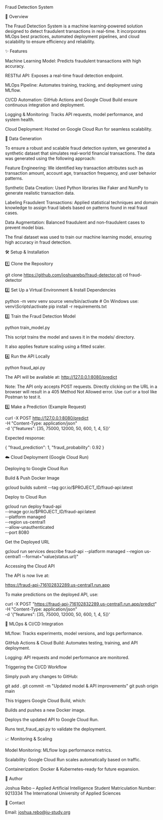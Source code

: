 Fraud Detection System

🚀 Overview

The Fraud Detection System is a machine learning-powered solution designed to detect fraudulent transactions in real-time. It incorporates MLOps best practices, automated deployment pipelines, and cloud scalability to ensure efficiency and reliability.

✨ Features

Machine Learning Model: Predicts fraudulent transactions with high accuracy.

RESTful API: Exposes a real-time fraud detection endpoint.

MLOps Pipeline: Automates training, tracking, and deployment using MLflow.

CI/CD Automation: GitHub Actions and Google Cloud Build ensure continuous integration and deployment.

Logging & Monitoring: Tracks API requests, model performance, and system health.

Cloud Deployment: Hosted on Google Cloud Run for seamless scalability.

🦜 Data Generation

To ensure a robust and scalable fraud detection system, we generated a synthetic dataset that simulates real-world financial transactions. The data was generated using the following approach:

Feature Engineering: We identified key transaction attributes such as transaction amount, account age, transaction frequency, and user behavior patterns.

Synthetic Data Creation: Used Python libraries like Faker and NumPy to generate realistic transaction data.

Labeling Fraudulent Transactions: Applied statistical techniques and domain knowledge to assign fraud labels based on patterns found in real fraud cases.

Data Augmentation: Balanced fraudulent and non-fraudulent cases to prevent model bias.

The final dataset was used to train our machine learning model, ensuring high accuracy in fraud detection.

🛠️ Setup & Installation

1️⃣ Clone the Repository

git clone https://github.com/joshuarebo/fraud-detector.git
cd fraud-detector

2️⃣ Set Up a Virtual Environment & Install Dependencies

python -m venv venv
source venv/bin/activate  # On Windows use: venv\Scripts\activate
pip install -r requirements.txt

3️⃣ Train the Fraud Detection Model

python train_model.py

This script trains the model and saves it in the models/ directory.

It also applies feature scaling using a fitted scaler.

4️⃣ Run the API Locally

python fraud_api.py

The API will be available at: http://127.0.0.1:8080/predict

Note: The API only accepts POST requests. Directly clicking on the URL in a browser will result in a 405 Method Not Allowed error. Use curl or a tool like Postman to test it.

5️⃣ Make a Prediction (Example Request)

curl -X POST http://127.0.0.1:8080/predict \
     -H "Content-Type: application/json" \
     -d '{"features": [35, 75000, 12000, 50, 600, 1, 4, 5]}'

Expected response:

{
  "fraud_prediction": 1,
  "fraud_probability": 0.92
}

☁️ Cloud Deployment (Google Cloud Run)

Deploying to Google Cloud Run

Build & Push Docker Image

gcloud builds submit --tag gcr.io/$PROJECT_ID/fraud-api:latest

Deploy to Cloud Run

gcloud run deploy fraud-api \
    --image gcr.io/$PROJECT_ID/fraud-api:latest \
    --platform managed \
    --region us-central1 \
    --allow-unauthenticated \
    --port 8080

Get the Deployed URL

gcloud run services describe fraud-api --platform managed --region us-central1 --format="value(status.url)"

Accessing the Cloud API

The API is now live at:

https://fraud-api-716102832289.us-central1.run.app

To make predictions on the deployed API, use:

curl -X POST "https://fraud-api-716102832289.us-central1.run.app/predict" \
     -H "Content-Type: application/json" \
     -d '{"features": [35, 75000, 12000, 50, 600, 1, 4, 5]}'

🔄 MLOps & CI/CD Integration

MLflow: Tracks experiments, model versions, and logs performance.

GitHub Actions & Cloud Build: Automates testing, training, and API deployment.

Logging: API requests and model performance are monitored.

Triggering the CI/CD Workflow

Simply push any changes to GitHub:

git add .
git commit -m "Updated model & API improvements"
git push origin main

This triggers Google Cloud Build, which:

Builds and pushes a new Docker image.

Deploys the updated API to Google Cloud Run.

Runs test_fraud_api.py to validate the deployment.

📈 Monitoring & Scaling

Model Monitoring: MLflow logs performance metrics.

Scalability: Google Cloud Run scales automatically based on traffic.

Containerization: Docker & Kubernetes-ready for future expansion.

👤 Author

Joshua Rebo – Applied Artificial Intelligence Student
Matriculation Number: 9213334
The International University of Applied Sciences

📧 Contact

Email: joshua.rebo@iu-study.org